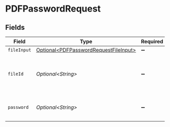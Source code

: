 # PDFPasswordRequest


## Fields

| Field                                                                                            | Type                                                                                             | Required                                                                                         | Description                                                                                      | Example                                                                                          |
| ------------------------------------------------------------------------------------------------ | ------------------------------------------------------------------------------------------------ | ------------------------------------------------------------------------------------------------ | ------------------------------------------------------------------------------------------------ | ------------------------------------------------------------------------------------------------ |
| `fileInput`                                                                                      | [Optional\<PDFPasswordRequestFileInput>](../../models/components/PDFPasswordRequestFileInput.md) | :heavy_minus_sign:                                                                               | N/A                                                                                              |                                                                                                  |
| `fileId`                                                                                         | *Optional\<String>*                                                                              | :heavy_minus_sign:                                                                               | File ID for server-side files (can be used instead of fileInput)                                 | a1b2c3d4-5678-90ab-cdef-ghijklmnopqr                                                             |
| `password`                                                                                       | *Optional\<String>*                                                                              | :heavy_minus_sign:                                                                               | The password of the PDF file                                                                     |                                                                                                  |